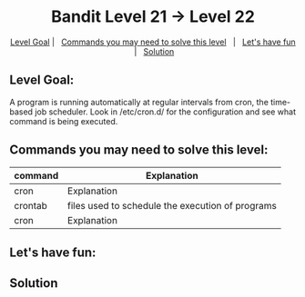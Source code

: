 <h1 align="center">
Bandit Level 21 → Level 22
</h1>

<p align="center">
  <a href="#Goal">Level Goal</a>   |   
  <a href="#Cmd">Commands you may need to solve this level</a>   |  
  <a href="#fun">Let's have fun</a>   |  
  <a href="#Solution">Solution</a> 
</p>

## Level Goal:
A program is running automatically at regular intervals from cron, the time-based job scheduler. Look in /etc/cron.d/ for the configuration and see what command is being executed.

## Commands you may need to solve this level:
| command | Explanation |
| ------|-----|
| cron | Explanation |
| crontab | files used to schedule the execution of programs |
| cron | Explanation |


## Let's have fun:


## Solution 


